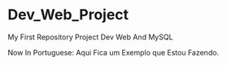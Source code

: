 # Dev_Web_Project
 My First Repository Project Dev Web And MySQL

Now In Portuguese: 
 Aqui Fica um Exemplo que Estou Fazendo.
